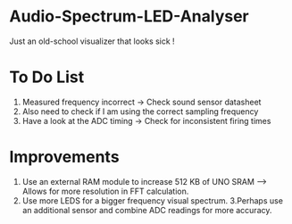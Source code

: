 # Audio-Spectrum-LED-Analyser
Just an old-school visualizer that looks sick !

# To Do List
1. Measured frequency incorrect -> Check sound sensor datasheet
2. Also need to check if I am using the correct sampling frequency
3. Have a look at the ADC timing -> Check for inconsistent firing times

# Improvements
1. Use an external RAM module to increase 512 KB of UNO SRAM --> Allows for more resolution in FFT calculation.
2. Use more LEDS for a bigger frequency visual spectrum. 
3.Perhaps use an additional sensor and combine ADC readings for more accuracy. 


